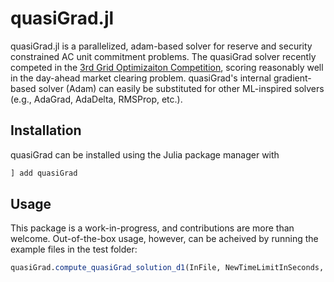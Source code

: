 # quasiGrad.jl

quasiGrad.jl is a parallelized, adam-based solver for reserve and security constrained AC unit commitment problems. The quasiGrad solver recently competed in the [3rd Grid Optimizaiton Competition](https://gocompetition.energy.gov/challenges/challenge-3), scoring reasonably well in the day-ahead market clearing problem. quasiGrad's internal gradient-based solver (Adam) can easily be substituted for other ML-inspired solvers (e.g., AdaGrad, AdaDelta, RMSProp, etc.).

## Installation
quasiGrad can be installed using the Julia package manager with

```julia
] add quasiGrad
```
## Usage
This package is a work-in-progress, and contributions are more than welcome. Out-of-the-box usage, however, can be acheived by running the example files in the test folder:

```julia
quasiGrad.compute_quasiGrad_solution_d1(InFile, NewTimeLimitInSeconds, Division, NetworkModel, AllowSwitching; post_process=true)
```

